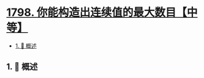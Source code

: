 # [1798. 你能构造出连续值的最大数目【中等】](https://github.com/tnotesjs/TNotes.leetcode/tree/main/notes/1798.%20%E4%BD%A0%E8%83%BD%E6%9E%84%E9%80%A0%E5%87%BA%E8%BF%9E%E7%BB%AD%E5%80%BC%E7%9A%84%E6%9C%80%E5%A4%A7%E6%95%B0%E7%9B%AE%E3%80%90%E4%B8%AD%E7%AD%89%E3%80%91)

<!-- region:toc -->

- [1. 📝 概述](#1--概述)

<!-- endregion:toc -->

## 1. 📝 概述
